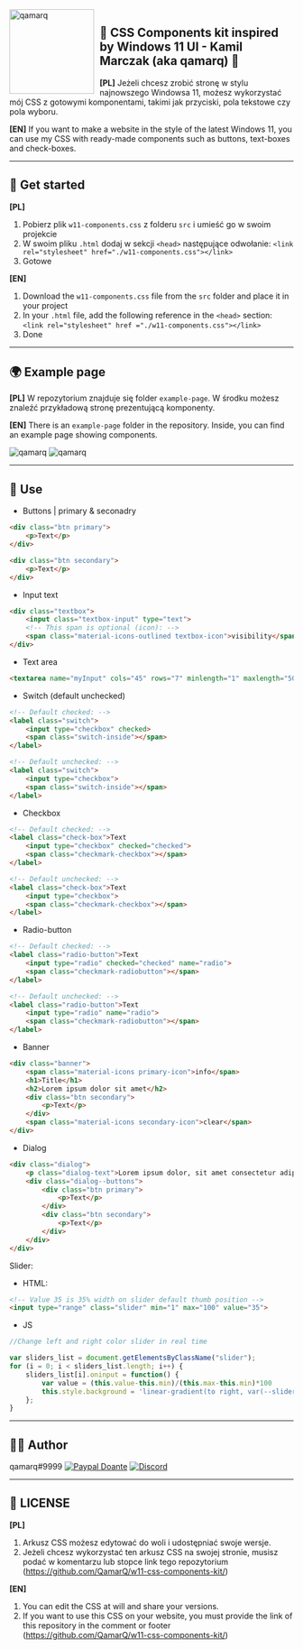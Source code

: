 <img width="150" height="150" align="left" style="float: left; margin: 0 10px 0 0;" alt="qamarq" src="https://i.imgur.com/IRySH8e.png">  


## 🍫 CSS Components kit inspired by Windows 11 UI - Kamil Marczak (aka qamarq) 🍫
**[PL]**
Jeżeli chcesz zrobić stronę w stylu najnowszego Windowsa 11, możesz wykorzystać mój CSS z gotowymi komponentami, takimi jak przyciski, pola tekstowe czy pola wyboru.

**[EN]**
If you want to make a website in the style of the latest Windows 11, you can use my CSS with ready-made components such as buttons, text-boxes and check-boxes.



---
## 🛫 Get started
**[PL]**
1. Pobierz plik `w11-components.css` z folderu `src` i umieść go w swoim projekcie
2. W swoim pliku `.html` dodaj w sekcji `<head>` następujące odwołanie: `<link rel="stylesheet" href="./w11-components.css"></link>`
3. Gotowe

**[EN]**
1. Download the `w11-components.css` file from the `src` folder and place it in your project
2. In your `.html` file, add the following reference in the `<head>` section: `<link rel="stylesheet" href ="./w11-components.css"></link>`
3. Done



---
## 🌍 Example page
**[PL]**
W repozytorium znajduje się folder `example-page`. W środku możesz znaleźć przykładową stronę prezentującą komponenty.

**[EN]**
There is an `example-page` folder in the repository. Inside, you can find an example page showing components.

<div>
    <img alt="qamarq" src="https://i.imgur.com/H6Fn6gd.png"> 
    <img alt="qamarq" src="https://i.imgur.com/zRvb8Ok.png"> 
</div>



---
## 🚀 Use  

- Buttons | primary & seconadry
```html
<div class="btn primary">
    <p>Text</p>
</div>
```
```html
<div class="btn secondary">
    <p>Text</p>
</div>
```
- Input text
```html
<div class="textbox">
    <input class="textbox-input" type="text">
    <!-- This span is optional (icon): -->
    <span class="material-icons-outlined textbox-icon">visibility</span> 
</div>
```
- Text area
```html
<textarea name="myInput" cols="45" rows="7" minlength="1" maxlength="500" required></textarea>
```
- Switch (default unchecked)
```html
<!-- Default checked: -->
<label class="switch">
    <input type="checkbox" checked>
    <span class="switch-inside"></span>
</label>                  

<!-- Default unchecked: -->
<label class="switch">
    <input type="checkbox">
    <span class="switch-inside"></span>
</label>
```
- Checkbox 
```html
<!-- Default checked: -->
<label class="check-box">Text
    <input type="checkbox" checked="checked">
    <span class="checkmark-checkbox"></span>
</label>

<!-- Default unchecked: -->
<label class="check-box">Text
    <input type="checkbox">
    <span class="checkmark-checkbox"></span>
</label>
```
- Radio-button 
```html
<!-- Default checked: -->
<label class="radio-button">Text
    <input type="radio" checked="checked" name="radio">
    <span class="checkmark-radiobutton"></span>
</label>

<!-- Default unchecked: -->
<label class="radio-button">Text
    <input type="radio" name="radio">
    <span class="checkmark-radiobutton"></span>
</label>
```
- Banner
```html
<div class="banner">
    <span class="material-icons primary-icon">info</span>            
    <h1>Title</h1>
    <h2>Lorem ipsum dolor sit amet</h2>
    <div class="btn secondary">
        <p>Text</p>
    </div>
    <span class="material-icons secondary-icon">clear</span>
</div>
```
- Dialog
```html
<div class="dialog">
    <p class="dialog-text">Lorem ipsum dolor, sit amet consectetur adipisicing elit, sed do eiusmod tempor.</p>
    <div class="dialog--buttons">
        <div class="btn primary">
            <p>Text</p>
        </div>
        <div class="btn secondary">
            <p>Text</p>
        </div>
    </div>
</div>
```

Slider: 
- HTML:
```html
<!-- Value 35 is 35% width on slider default thumb position -->
<input type="range" class="slider" min="1" max="100" value="35">
```
- JS
```js
//Change left and right color slider in real time

var sliders_list = document.getElementsByClassName("slider");
for (i = 0; i < sliders_list.length; i++) {
    sliders_list[i].oninput = function() {
        var value = (this.value-this.min)/(this.max-this.min)*100
        this.style.background = 'linear-gradient(to right, var(--slider-bg-left) 0%, var(--slider-bg-left) ' + value + '%, var(--slider-bg-right) ' + value + '%, var(--slider-bg-right) 100%)'
    };
}
```


---
## 🚶‍♂️ Author

qamarq#9999
[![Paypal Doante](https://img.shields.io/badge/paypal-donate-blue.svg)](https://paypal.me/KMarczak123)
[![Discord](https://discordapp.com/api/guilds/772941356423315527/embed.png)](https://discord.gg/buSQU2Bjxc)


---
## 🔨 LICENSE
**[PL]**
1. Arkusz CSS możesz edytować do woli i udostępniać swoje wersje. 
2. Jeżeli chcesz wykorzystać ten arkusz CSS na swojej stronie, musisz podać w komentarzu lub stopce link tego repozytorium (https://github.com/QamarQ/w11-css-components-kit/)

**[EN]**
1. You can edit the CSS at will and share your versions.
2. If you want to use this CSS on your website, you must provide the link of this repository in the comment or footer (https://github.com/QamarQ/w11-css-components-kit/)



